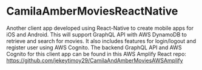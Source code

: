 # CamilaAmberMoviesReactNative

Another client app developed using React-Native to create mobile apps for iOS and Android.  This will support GraphQL API with AWS DynamoDB to retrieve and search for movies.  It also includes features for login/logout and register user using AWS Cognito.  The backend GraphQL API and AWS Cognito for this client app can be found in this AWS Amplify React repo: https://github.com/jekeytimoy29/CamilaAndAmberMoviesAWSAmplify
